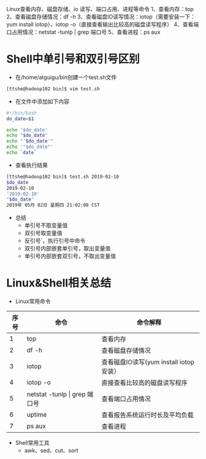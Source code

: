 Linux查看内存、磁盘存储、io 读写、端口占用、进程等命令
1、查看内存：top
2、查看磁盘存储情况：df -h
3、查看磁盘IO读写情况：iotop（需要安装一下：yum install iotop）、iotop -o（直接查看输出比较高的磁盘读写程序）
4、查看端口占用情况：netstat -tunlp | grep 端口号
5、查看进程：ps aux



# Shell中单引号和双引号区别

- 在/home/atguigu/bin创建一个test.sh文件

```bash
[ttshe@hadoop102 bin]$ vim test.sh 
```

- 在文件中添加如下内容

```bash
#!/bin/bash
do_date=$1

echo '$do_date'
echo "$do_date"
echo "'$do_date'"
echo '"$do_date"'
echo `date`
```

- 查看执行结果

```bash
[ttshe@hadoop102 bin]$ test.sh 2019-02-10
$do_date
2019-02-10
'2019-02-10'
"$do_date"
2019年 05月 02日 星期四 21:02:08 CST
```

- 总结
  - 单引号不取变量值
  - 双引号取变量值
  - 反引号`，执行引号中命令
  - 双引号内部嵌套单引号，取出变量值
  - 单引号内部嵌套双引号，不取出变量值



# Linux&Shell相关总结

- Linux常用命令

| 序号 | 命令                          | 命令解释                               |
| ---- | ----------------------------- | -------------------------------------- |
| 1    | top                           | 查看内存                               |
| 2    | df -h                         | 查看磁盘存储情况                       |
| 3    | iotop                         | 查看磁盘IO读写(yum install iotop安装） |
| 4    | iotop -o                      | 直接查看比较高的磁盘读写程序           |
| 5    | netstat -tunlp \| grep 端口号 | 查看端口占用情况                       |
| 6    | uptime                        | 查看报告系统运行时长及平均负载         |
| 7    | ps  aux                       | 查看进程                               |

- Shell常用工具
  - awk、sed、cut、sort

